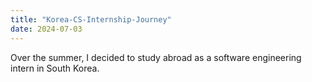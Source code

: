 ```yaml
---
title: "Korea-CS-Internship-Journey"
date: 2024-07-03
---
```


Over the summer, I decided to study abroad as a software engineering intern in South Korea.

